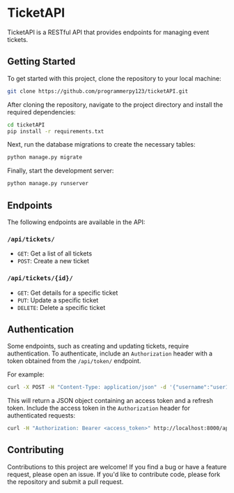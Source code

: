 
# TicketAPI

TicketAPI is a RESTful API that provides endpoints for managing event tickets.

## Getting Started

To get started with this project, clone the repository to your local machine:

```bash
git clone https://github.com/programmerpy123/ticketAPI.git
```

After cloning the repository, navigate to the project directory and install the required dependencies:

```bash
cd ticketAPI
pip install -r requirements.txt
```

Next, run the database migrations to create the necessary tables:

```bash
python manage.py migrate
```

Finally, start the development server:

```bash
python manage.py runserver
```

## Endpoints

The following endpoints are available in the API:

### `/api/tickets/`

- `GET`: Get a list of all tickets
- `POST`: Create a new ticket

### `/api/tickets/{id}/`

- `GET`: Get details for a specific ticket
- `PUT`: Update a specific ticket
- `DELETE`: Delete a specific ticket

## Authentication

Some endpoints, such as creating and updating tickets, require authentication. To authenticate, include an `Authorization` header with a token obtained from the `/api/token/` endpoint.

For example:

```bash
curl -X POST -H "Content-Type: application/json" -d '{"username":"user1", "password":"password123"}' http://localhost:8000/api/token/
```

This will return a JSON object containing an access token and a refresh token. Include the access token in the `Authorization` header for authenticated requests:

```bash
curl -H "Authorization: Bearer <access_token>" http://localhost:8000/api/tickets/
```

## Contributing

Contributions to this project are welcome! If you find a bug or have a feature request, please open an issue. If you'd like to contribute code, please fork the repository and submit a pull request.
